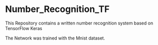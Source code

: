 # Number_Recognition_TF
This Repository contains a written number recognition system based on TensorFlow Keras





The Network was trained with the Mnist dataset.
